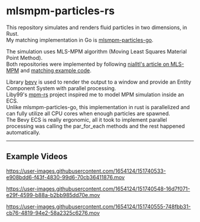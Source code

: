 # mlsmpm-particles-rs

This repository simulates and renders fluid particles in two dimensions, in Rust.  
My matching implementation in Go is [mlsmpm-particles-go](https://github.com/robkau/mlsmpm-particles-go).

The simulation uses MLS-MPM algorithm (Moving Least Squares Material Point Method).   
Both repositories were implemented by following [nialltl's article on MLS-MPM](https://nialltl.neocities.org/articles/mpm_guide.html) and [matching example code](https://github.com/nialltl/incremental_mpm).

Library [bevy](https://github.com/bevyengine/bevy) is used to render the output to a window and provide an Entity Component System with parallel processing.  
Liby99's [mpm-rs](https://github.com/Liby99/mpm-rs) project inspired me to model MPM simulation inside an ECS.  
Unlike mlsmpm-particles-go, this implementation in rust is parallelized and can fully utilize all CPU cores when enough particles are spawned.    
The Bevy ECS is really ergonomic, all it took to implement parallel processing was calling the par_for_each methods and the rest happened automatically.   

---

## Example Videos



https://user-images.githubusercontent.com/1654124/151740533-e908bdd6-f43f-4830-99d6-70cb36411876.mov



https://user-images.githubusercontent.com/1654124/151740548-16d7f071-e29f-4599-b88a-b2bb985dd70e.mov



https://user-images.githubusercontent.com/1654124/151740555-748fbb31-cb76-4819-94e2-58a2325c6276.mov
